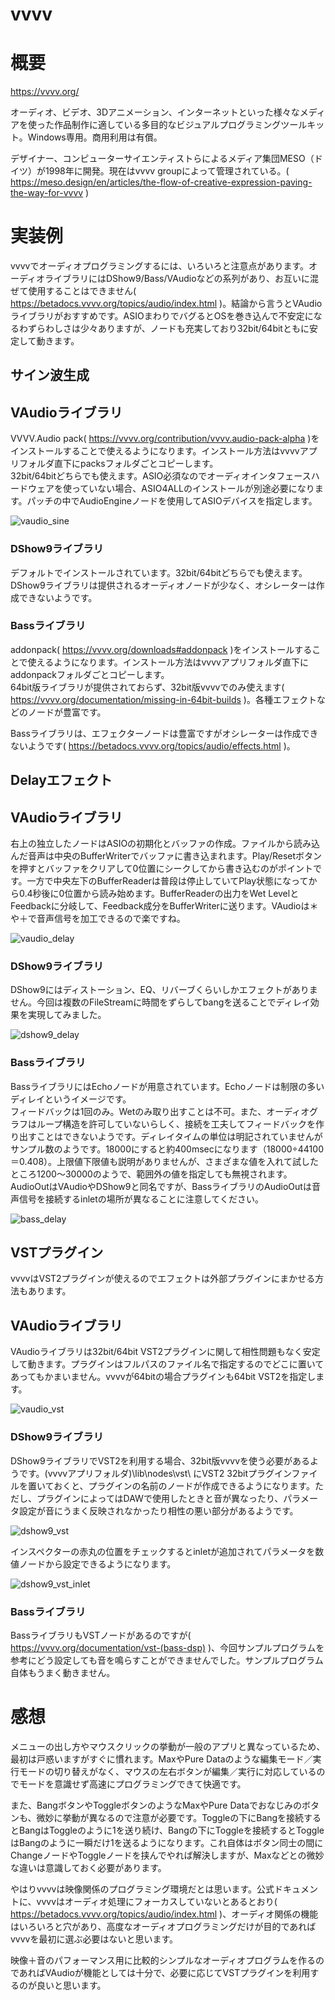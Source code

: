 vvvv
===

# 概要

https://vvvv.org/

オーディオ、ビデオ、3Dアニメーション、インターネットといった様々なメディアを使った作品制作に適している多目的なビジュアルプログラミングツールキット。Windows専用。商用利用は有償。

デザイナー、コンピューターサイエンティストらによるメディア集団MESO（ドイツ）が1998年に開発。現在はvvvv groupによって管理されている。( https://meso.design/en/articles/the-flow-of-creative-expression-paving-the-way-for-vvvv )

# 実装例

vvvvでオーディオプログラミングするには、いろいろと注意点があります。オーディオライブラリにはDShow9/Bass/VAudioなどの系列があり、お互いに混ぜて使用することはできません( https://betadocs.vvvv.org/topics/audio/index.html )。結論から言うとVAudioライブラリがおすすめです。ASIOまわりでバグるとOSを巻き込んで不安定になるわずらわしさは少々ありますが、ノードも充実しており32bit/64bitともに安定して動きます。


## サイン波生成

## VAudioライブラリ

VVVV.Audio pack( https://vvvv.org/contribution/vvvv.audio-pack-alpha )をインストールすることで使えるようになります。インストール方法はvvvvアプリフォルダ直下にpacksフォルダごとコピーします。  
32bit/64bitどちらでも使えます。ASIO必須なのでオーディオインタフェースハードウェアを使っていない場合、ASIO4ALLのインストールが別途必要になります。パッチの中でAudioEngineノードを使用してASIOデバイスを指定します。

![vaudio_sine](vaudio_sine.png)

### DShow9ライブラリ

デフォルトでインストールされています。32bit/64bitどちらでも使えます。DShow9ライブラリは提供されるオーディオノードが少なく、オシレーターは作成できないようです。

### Bassライブラリ

addonpack( https://vvvv.org/downloads#addonpack )をインストールすることで使えるようになります。インストール方法はvvvvアプリフォルダ直下にaddonpackフォルダごとコピーします。  
64bit版ライブラリが提供されておらず、32bit版vvvvでのみ使えます( https://vvvv.org/documentation/missing-in-64bit-builds )。各種エフェクトなどのノードが豊富です。

Bassライブラリは、エフェクターノードは豊富ですがオシレーターは作成できないようです( https://betadocs.vvvv.org/topics/audio/effects.html )。

## Delayエフェクト

## VAudioライブラリ

右上の独立したノードはASIOの初期化とバッファの作成。ファイルから読み込んだ音声は中央のBufferWriterでバッファに書き込まれます。Play/Resetボタンを押すとバッファをクリアして0位置にシークしてから書き込むのがポイントです。一方で中央左下のBufferReaderは普段は停止していてPlay状態になってから0.4秒後に0位置から読み始めます。BufferReaderの出力をWet LevelとFeedbackに分岐して、Feedback成分をBufferWriterに送ります。VAudioは＊や＋で音声信号を加工できるので楽ですね。

![vaudio_delay](vaudio_delay.png)


### DShow9ライブラリ

DShow9にはディストーション、EQ、リバーブくらいしかエフェクトがありません。今回は複数のFileStreamに時間をずらしてbangを送ることでディレイ効果を実現してみました。

![dshow9_delay](dshow9_delay.png)


### Bassライブラリ

BassライブラリにはEchoノードが用意されています。Echoノードは制限の多いディレイというイメージです。  
フィードバックは1回のみ。Wetのみ取り出すことは不可。また、オーディオグラフはループ構造を許可していないらしく、接続を工夫してフィードバックを作り出すことはできないようです。ディレイタイムの単位は明記されていませんがサンプル数のようです。18000にすると約400msecになります（18000÷44100＝0.408）。上限値下限値も説明がありませんが、さまざまな値を入れて試したところ1200～30000のようで、範囲外の値を指定しても無視されます。AudioOutはVAudioやDShow9と同名ですが、BassライブラリのAudioOutは音声信号を接続するinletの場所が異なることに注意してください。

![bass_delay](bass_delay.png)


## VSTプラグイン

vvvvはVST2プラグインが使えるのでエフェクトは外部プラグインにまかせる方法もあります。  

## VAudioライブラリ

VAudioライブラリは32bit/64bit VST2プラグインに関して相性問題もなく安定して動きます。プラグインはフルパスのファイル名で指定するのでどこに置いてあってもかまいません。vvvvが64bitの場合プラグインも64bit VST2を指定します。

![vaudio_vst](vaudio_vst.png)


### DShow9ライブラリ

DShow9ライブラリでVST2を利用する場合、32bit版vvvvを使う必要があるようです。(vvvvアプリフォルダ)\lib\nodes\vst\ にVST2 32bitプラグインファイルを置いておくと、プラグインの名前のノードが作成できるようになります。ただし、プラグインによってはDAWで使用したときと音が異なったり、パラメータ設定が音にうまく反映されなかったり相性の悪い部分があるようです。

![dshow9_vst](dshow9_vst.png)

インスペクターの赤丸の位置をチェックするとinletが追加されてパラメータを数値ノードから設定できるようになります。

![dshow9_vst_inlet](dshow9_vst_inlet.png)

### Bassライブラリ

BassライブラリもVSTノードがあるのですが( https://vvvv.org/documentation/vst-(bass-dsp) )、今回サンプルプログラムを参考にどう設定しても音を鳴らすことができませんでした。サンプルプログラム自体もうまく動きません。


# 感想

メニューの出し方やマウスクリックの挙動が一般のアプリと異なっているため、最初は戸惑いますがすぐに慣れます。MaxやPure Dataのような編集モード／実行モードの切り替えがなく、マウスの左右ボタンが編集／実行に対応しているのでモードを意識せず高速にプログラミングできて快適です。

また、BangボタンやToggleボタンのようなMaxやPure Dataでおなじみのボタンも、微妙に挙動が異なるので注意が必要です。Toggleの下にBangを接続するとBangはToggleのように1を送り続け、Bangの下にToggleを接続するとToggleはBangのように一瞬だけ1を送るようになります。これ自体はボタン同士の間にChangeノードやToggleノードを挟んでやれば解決しますが、Maxなどとの微妙な違いは意識しておく必要があります。

やはりvvvvは映像関係のプログラミング環境だとは思います。公式ドキュメントに、vvvvはオーディオ処理にフォーカスしていないとあるとおり( https://betadocs.vvvv.org/topics/audio/index.html )、オーディオ関係の機能はいろいろと穴があり、高度なオーディオプログラミングだけが目的であればvvvvを最初に選ぶ必要はないと思います。

映像＋音のパフォーマンス用に比較的シンプルなオーディオプログラムを作るのであればVAudioが機能としては十分で、必要に応じてVSTプラグインを利用するのが良いと思います。

